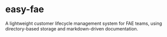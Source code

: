 # easy-fae
A lightweight customer lifecycle management system for FAE teams, using directory-based storage and markdown-driven documentation.
